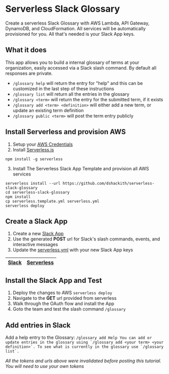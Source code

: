 
# Serverless Slack Glossary
Create a serverless Slack Glossary with AWS Lambda, API Gateway, DynamoDB, and CloudFormation. All services will be automatically provisioned for you. All that's needed is your Slack App keys.

## What it does ##
This app allows you to build a internal glossary of terms at your organization, easily accessed via a Slack slash command. By default all responses are private.

* ```/glossary help``` will return the entry for "help" and this can be customized in the last step of these instructions
* ```/glossary list``` will return all the entries in the glossary
* ```/glossary <term>``` will return the entry for the submitted term, if it exists
* ```/glossary add <term> <definition>``` will either add a new term, or update an existing term definition
* ```/glossary public <term>``` will post the term entry publicly

## Install Serverless and provision AWS
  
1. Setup your [AWS Credentials](https://github.com/serverless/serverless/blob/master/docs/providers/aws/guide/credentials.md)
2. Install [Serverless.js](https://serverless.com)

  ```
  npm install -g serverless
  ```
3. Install The Serverless Slack App Template and provision all AWS services

  ```
  serverless install --url https://github.com/dshackith/serverless-slack-glossary
  cd serverless-slack-glossary
  npm install
  cp serverless.template.yml serverless.yml
  serverless deploy
  ```


## Create a Slack App
1. Create a new [Slack App](https://api.slack.com/apps/new)
2. Use the generated **POST** url for Slack's slash commands, events, and interactive messages
3. Update the [serverless.yml](serverless.yml) with your new Slack App keys

[Slack](https://api.slack.com/apps) | [Serverless](serverless.yml)
:---:|:---:




## Install the Slack App and Test

1. Deploy the changes to AWS `serverless deploy`
2. Navigate to the **GET** url provided from serverless
3. Walk through the OAuth flow and install the App
4. Goto the team and test the slash command `/glossary`

## Add entries in Slack
Add a help entry to the Glossary:
```/glossary add Help You can add or update entries in the glossary using `/glossary add <your term> <your definition>`. To see what is currently in the glossary use `/glossary list`.```




_All the tokens and urls above were invalidated before posting this tutorial. You will need to use your own tokens_
